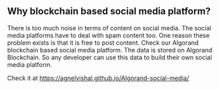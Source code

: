 ## Why blockchain based social media platform?

There is too much noise in terms of content on social media. The social media platforms have to deal with spam content too. One reason these problem exists is that it is free to post content. Check our Algorand blockchain based social media platform. The data is stored on Algorand Blockchain. So any developer can use this data to build their own social media platform. 

Check it at https://agnelvishal.github.io/Algorand-social-media/
